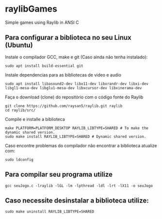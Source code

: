 # raylibGames
Simple games using Raylib in ANSI C

## Para configurar a biblioteca no seu Linux (Ubuntu)

Instale o compilador GCC, make e git (Caso ainda não tenha instalado):
```
sudo apt install build-essential git
```

Instale dependencias para as bibliotecas de video e audio 
```
sudo apt install libasound2-dev libx11-dev libxrandr-dev libxi-dev libgl1-mesa-dev libglu1-mesa-dev libxcursor-dev libxinerama-dev
```

Faça o download (clone) do repositório com o código fonte do Raylib
```
git clone https://github.com/raysan5/raylib.git raylib
cd raylib/src/
```
Compile e installe a biblioteca
```
make PLATFORM=PLATFORM_DESKTOP RAYLIB_LIBTYPE=SHARED # To make the dynamic shared version.
sudo make install RAYLIB_LIBTYPE=SHARED # Dynamic shared version.
```

Caso encontre problemas do compilador não encontrar a biblioteca atualize com:
```
sudo ldconfig
```
## Para compilar seu programa utilize
```
gcc seuJogo.c -lraylib -lGL -lm -lpthread -ldl -lrt -lX11 -o seuJogo
```

## Caso necessite desinstalar a biblioteca utilize:
```
sudo make uninstall RAYLIB_LIBTYPE=SHARED
```
